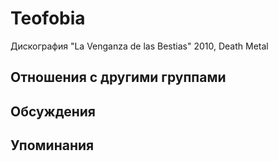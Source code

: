 # Teofobia

Дискография
"La Venganza de las Bestias" 2010, Death Metal

## Отношения с другими группами


## Обсуждения


## Упоминания

